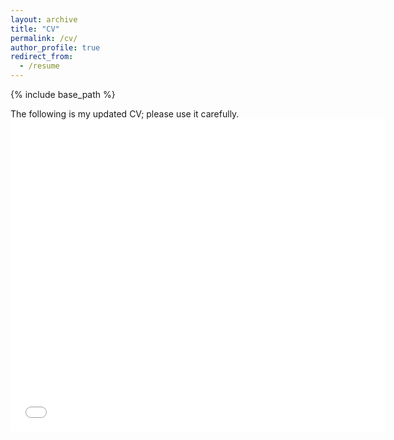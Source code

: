 ```yaml
---
layout: archive
title: "CV"
permalink: /cv/
author_profile: true
redirect_from:
  - /resume
---
```


{% include base_path %}

The following is my updated CV; please use it carefully.
<embed src="/files/CV_Nicola_Lorenzon.pdf" width="600" height="500" type="application/pdf">
